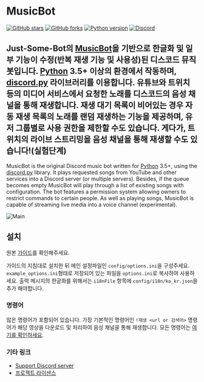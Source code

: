 # MusicBot

[![GitHub stars](https://img.shields.io/github/stars/Just-Some-Bots/MusicBot.svg)](https://github.com/Just-Some-Bots/MusicBot/stargazers)
[![GitHub forks](https://img.shields.io/github/forks/Just-Some-Bots/MusicBot.svg)](https://github.com/Just-Some-Bots/MusicBot/network)
[![Python version](https://img.shields.io/badge/python-3.5%2C%203.6%2C%203.7-blue.svg)](https://python.org)
[![Discord](https://discordapp.com/api/guilds/129489631539494912/widget.png?style=shield)](https://discord.gg/bots)

Just-Some-Bot의 [MusicBot](https://github.com/Just-Some-Bots/MusicBot)을 기반으로 한글화 및 일부 기능이 수정(반복 재생 기능 및 사용성)된 디스코드 뮤직봇입니다. [Python](https://www.python.org "Python homepage") 3.5+ 이상의 환경에서 작동하며, [discord.py](https://github.com/Rapptz/discord.py) 라이브러리를 이용합니다. 
유튜브와 트위치 등의 미디어 서비스에서 요청한 노래를 디스코드의 음성 채널을 통해 재생합니다. 재생 대기 목록이 비어있는 경우 자동 재생 목록의 노래를 랜덤 재생하는 기능을 제공하며, 유저 그룹별로 사용 권한을 제한할 수도 있습니다. 게다가, 트위치의 라이브 스트리밍을 음성 채널을 통해 재생할 수도 있습니다!(실험단계)
-
MusicBot is the original Discord music bot written for [Python](https://www.python.org "Python homepage") 3.5+, using the [discord.py](https://github.com/Rapptz/discord.py) library. It plays requested songs from YouTube and other services into a Discord server (or multiple servers). Besides, if the queue becomes empty MusicBot will play through a list of existing songs with configuration. The bot features a permission system allowing owners to restrict commands to certain people. As well as playing songs, MusicBot is capable of streaming live media into a voice channel (experimental).

![Main](https://i.imgur.com/FWcHtcS.png)

## 설치
원본 [가이드](https://just-some-bots.github.io/MusicBot/)를 확인해주세요.

가이드의 지침대로 설치한 뒤 메인 설정파일인 `config/options.ini`을 구성주세요. `example_options.ini`형태로 저장되어 있는 파일을 `options.ini`로 복사하여 사용하세요. 출력 메시지의 한글화를 위해서는 `i18nFile` 항목에 `config/i18n/ko_kr.json`을 추가 해야합니다.

### 명령어

많은 명령어가 포함되어 있습니다. 가장 기본적인 명령어인 `!재생 <url or 검색어>` 명령어가 해당 영상을 다운로드 및 처리하여 음성 채널을 통해 재생합니다. 모든 명령어는 [여기를 확인하세요](https://just-some-bots.github.io/MusicBot/using/commands/ "명령어").

### 기타 링크

* [Support Discord server](https://discord.gg/bots)
* [프로젝트 라이센스](LICENSE)
